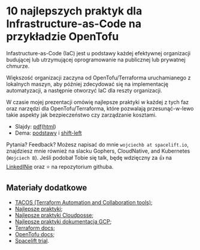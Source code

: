 # 10 najlepszych praktyk dla Infrastructure-as-Code na przykładzie OpenTofu

Infastructure-as-Code (IaC) jest u podstawy każdej efektywnej organizacji budującej lub utrzymującej oprogramowanie na publicznej lub prywatnej chmurze.

Większość organizacji zaczyna od OpenTofu/Terraforma uruchamianego z lokalnych maszyn, aby później zdecydować się na implementację automatyzacji, a następnie otworzyć IaC dla reszty organizacji.

W czasie mojej prezentacji omówię najlepsze praktyki w każdej z tych faz oraz narzędzi dla OpenTofu/Terraforma, które pozwalają przesunąć-w-lewo takie aspekty jak bezpieczeństwo czy zarządzanie kosztami.

- Slajdy: [pdf](slides/index.pdf)([html](slides/))
- Dema: [podstawy](demo_1/) i [shift-left](demo_2)

Pytania? Feedback? Możesz napisać do mnie `wojciechb at spacelift.io`, znajdziesz mnie również na slacku Gophers, CloudNative, and Kubernetes (`Wojciech B`). Jeśli podobał Tobie się talk, będę wdzięczny za 👍 na [LinkedINie](https://www.linkedin.com/in/wojciechbarczynski/recent-activity/all/) oraz ⭐ na repozytorium githuba.

## Materiały dodatkowe

- [TACOS (Terraform Automation and Collaboration tools)](https://www.youtube.com/watch?v=4MLBpBqZmpM);
- [Najlepsze praktyki](https://spacelift.io/blog/terraform-best-practices);
- [Najlepsze praktyki Cloudposse](https://docs.cloudposse.com/reference/best-practices/terraform-best-practices/);
- [Najlepsze praktyki dokumentacja GCP](https://cloud.google.com/docs/terraform/best-practices-for-terraform);
- [Terraform docs](https://developer.hashicorp.com/terraform/docs);
- [OpenTofu docs](https://opentofu.org/docs);
- [Spacelift trial](https://spacelift.io/free-trial).
<!-- https://spacelift.io/blog/drift-detection -->
<!-- https://spacelift.io/blog/terraform-test -->
